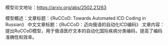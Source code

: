 模型论文地址：https://arxiv.org/abs/2502.21263

模型概述：文章标题：《RuCCoD: Towards Automated ICD Coding in Russian》
中文文章标题：《RuCCoD：迈向俄语的自动化ICD编码》
文章内容：提出RuCCoD模型，用于俄语医疗文本的自动化国际疾病分类编码，提高了编码准确性和效率。
